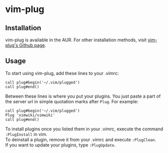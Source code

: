 # vim-plug

## Installation
vim-plug is available in the AUR. For other installation methods, visit [vim-plug's Github page](https://github.com/junegunn/vim-plug).

## Usage
To start using vim-plug, add these lines to your .vimrc:
```
call plug#begin('~/.vim/plugged')
call plug#end()
```
Between these lines is where you put your plugins. You just paste a part of the server url in simple quotation marks after `Plug`. For example:
```
call plug#begin('~/.vim/plugged')
Plug 'vimwiki/vimwiki'
call plug#end()
```
To install plugins once you listed them in your .vimrc, execute the command `:PlugInstall` in vim.\
To deinstall a plugin, remove it from your .vimrc and execute `:PlugClean`.\
If you want to update your plugins, type `:PlugUpdate`.
